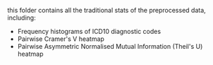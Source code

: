 this folder contains all the traditional stats of the preprocessed data, including:

* Frequency histograms of ICD10 diagnostic codes
* Pairwise Cramer's V heatmap
* Pairwise Asymmetric Normalised Mutual Information (Theil's U) heatmap
